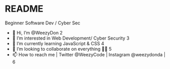 # README
Beginner Software Dev / Cyber Sec


- 👋 Hi, I’m @WeezyDon
2
- 👀 I’m interested in Web Development/ Cyber Security 
3
- 🌱 I’m currently learning JavaScript & CSS
4
- 💞️ I’m looking to collaborate on everything 👌🏽
5
- 📫 How to reach me | Twitter @WeezyCode | Instagram @weezydonda | 
6
